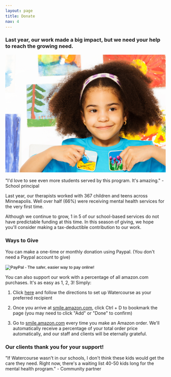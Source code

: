 ```yaml
---
layout: page
title: Donate
nav: 4
---
```


### Last year, our work made a big impact, but we need your help to reach the growing need.

![Smiling young girl in winter clothing](/girlstock-spring.jpg)

<section class="well stretch">
<p>
"I'd love to see even more students served by this program. It's amazing." - School principal
</p>
</section>



Last year, our therapists worked with 367 children and teens across Minneapolis. Well over half (66%) were receiving mental health services for the very first time.

Although we continue to grow, 1 in 5 of our school-based services do not have predictable funding at this time. In this season of giving, we hope you'll consider making a tax-deductible contribution to our work.

### Ways to Give

You can make a one-time or monthly donation using Paypal. (You don't need a Paypal account to give) 
<div><form action="https://www.paypal.com/cgi-bin/webscr" method="post" target="_top">
<input type="hidden" name="cmd" value="_s-xclick">
<input type="hidden" name="hosted_button_id" value="74D75475R6RKE">
<input type="image" src="https://www.paypalobjects.com/en_US/i/btn/btn_donate_LG.gif" border="0" name="submit" alt="PayPal - The safer, easier way to pay online!">
<img alt="" border="0" src="https://www.paypalobjects.com/en_US/i/scr/pixel.gif" width="1" height="1">
</form></div>


You can also support our work with a percentage of all amazon.com purchases. It's as easy as 1, 2, 3! Simply:

1. Click [here](https://smile.amazon.com/ch/41-1946275) and follow the directions to set up Watercourse as your preferred recipient

2. Once you arrive at [smile.amazon.com](http://smile.amazon.com), click Ctrl + D to bookmark the page (you may need to click "Add" or "Done" to confirm)

3. Go to [smile.amazon.com](http://smile.amazon.com) every time you make an Amazon order. We'll automatically receive a percentage of your total order price automatically, and our staff and clients will be eternally grateful.

### Our clients thank you for your support!

<section class="well stretch">

<p>
"If Watercourse wasn't in our schools, I don't think these kids would get the care they need. Right now, there's a waiting list 40-50 kids long for the mental health program." - Community partner
</p>
</section>
